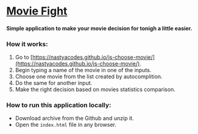 # [Movie Fight](https://nastyacodes.github.io/js-choose-movie/)

#### Simple application to make your movie decision for tonigh a little easier.

### How it works:
1. Go to [https://nastyacodes.github.io/js-choose-movie/](https://nastyacodes.github.io/js-choose-movie/).
2. Begin typing a name of the movie in one of the inputs.
3. Choose one movie from the list created by autocomplition.
4. Do the same for another input.
5. Make the right decision based on movies statistics comparison.

### How to run this application locally:
* Download archive from the Github and unzip it.
* Open the `index.html` file in any browser.